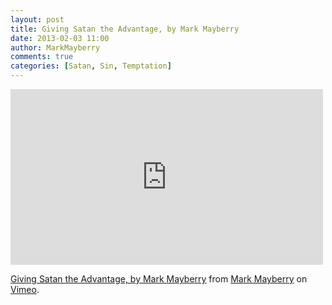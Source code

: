```yaml
---
layout: post
title: Giving Satan the Advantage, by Mark Mayberry
date: 2013-02-03 11:00
author: MarkMayberry
comments: true
categories: [Satan, Sin, Temptation]
---
```

<iframe src="http://player.vimeo.com/video/59034608" width="500" height="281" frameborder="0" webkitAllowFullScreen mozallowfullscreen allowFullScreen></iframe> <p><a href="http://vimeo.com/59034608">Giving Satan the Advantage, by Mark Mayberry</a> from <a href="http://vimeo.com/ascoc">Mark Mayberry</a> on <a href="http://vimeo.com">Vimeo</a>.</p>
